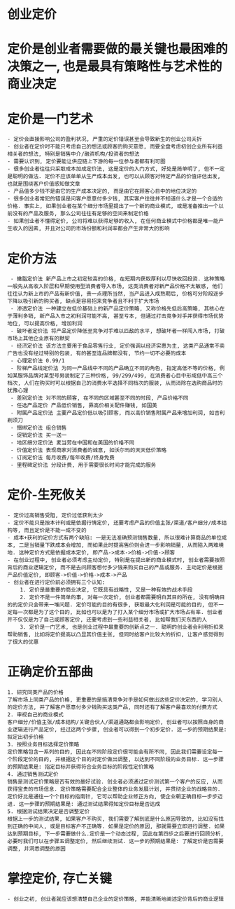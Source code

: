# 创业定价

# 定价是创业者需要做的最关键也最困难的决策之一, 也是最具有策略性与艺术性的商业决定

# 定价是一门艺术
    - 定价会直接影响公司的盈利状况, 严重的定价错误甚至会导致新生的创业公司夭折
    - 创业者在定价时不能只考虑自己的想法或顾客的购买意愿, 而要全盘考虑初创企业所有利益相关者的想法, 特别是销售中介/融资机构/投资者的想法
    - 需要认识到, 定价要能让供应链上下游的每一位参与者都有利可图
    - 很多创业者往往只采取成本加成定价法, 这是定价的入门方式, 好处是简单明了, 但不一定是聪明的做法. 定价不应该单单从生产成本出发, 也可以从顾客对特定产品的价值评估出发, 也就是围绕客户价值感知做文章
    - 产品值多少钱不是由它的生产成本决定的, 而是由它在顾客心目中的地位决定的
    - 很多创业者常犯的错误是问客户愿意付多少钱, 其实客户往往并不知道什么才是一个合适的价格. 事实上, 如果创业者在某个细分市场里提出了一个新的商业模式, 或是准备推出一个以前没有的产品及服务, 那么公司往往有足够的空间来制定价格
    - 如果创业者不懂得定价, 公司将难以获得足够的收入, 在任何商业模式中价格都是唯一能产生收入的因素, 并且对公司的市场份额和利润率都会产生非常大的影响

# 定价方法
     - 撇脂定价法 新产品上市之初定较高的价格, 在短期内获取厚利以尽快收回投资. 这种策略一般先从高收入阶层和早期使用型消费者导入市场, 这类消费者对新产品价格不太敏感, 他们往往认为新上市的产品有新价值, 贵一点理所当然, 当产品进入成熟期后, 价格可分阶段逐步下降以吸引新的购买者, 缺点是容易招来竞争者且不利于扩大市场
     - 渗透定价法 一种建立在低价基础上的新产品定价策略, 又称价格先低后高策略, 其核心在于薄利多销, 新产品入市之初利润可能不高, 甚至亏本, 但通过打击竞争对手并获得市场优势地位, 可以提高价格, 增加利润
     - 破坏者定价法 将产品定价降低至竞争对手难以匹敌的水平, 想破坏者一样闯入市场, 打破市场上其他企业原有的默契
     - 经济定价法 该方法主要用于食品零售行业, 定价强调以经济实惠为主, 这类产品通常不卖广告也没有经过特别的包装, 有的甚至连品牌都没有, 节约一切不必要的成本
     - 心理定价法 0.99/1
     - 阶梯产品线定价法 为同一产品线中不同的产品确立不同的角色, 指定高低不等的价格, 例如某服饰品牌对某型号男装制定了三种价格, 99/299/499, 在消费者心目中形成低中高三个档次, 人们在购买时可以根据自己的消费水平选择不同档次的服装, 从而消除在选购商品时的犹豫心理
     - 差别定价法 对不同的顾客, 在不同的区域甚至不同的时段, 产品价格不同
     - 任选产品定价 产品低价销售, 靠高价相关配件赚钱, 如国美
     - 附属产品定价法 主要产品定价低以吸引顾客, 而以高价销售附属产品来增加利润, 如吉利剃须刀
     - 捆绑定价法 组合销售
     - 促销定价法 买一送一
     - 地区细分定价法 麦当劳在中国和在美国的价格不同
     - 价值定价法 表现商家对消费者的诚意, 如沃尔玛的天天低价策略
     - 订阅定价法 每月收费/每年收费/终身免费
     - 里程碑定价法 分段计费, 用于需要很长时间才能完成的服务

# 定价-生死攸关
    - 定价过高销售受阻, 定价过低获利太少
    - 定价不能只是按本计利或是依据行情定价, 还要考虑产品的价值主张/渠道/客户细分/成本结构等, 而且定价是不能一成不变的
    - 成本+获利的定价方式有两个缺陷: 一是无法准确预测销售数量, 所以很难计算商品的单位成本, 二是当销量下跌成本会增加, 而如果此时提高售价则会进一步影响销量, 从而陷入两难境地. 这种定价方式是依据成本定价, 即产品->成本->价格->价值->顾客
    - 在创业过程中, 创业者必须考虑主动定价, 特别是在提出新的商业模式时, 创业者需要按照背后的商业逻辑定价, 而不是去问顾客想付多少钱来购买自己的产品或服务. 主动定价是根据产品价值定价, 即顾客->价值->价格->成本->产品
    - 创业者在进行定价前必须拥有三个认知:
        1. 定价是最重要的商业决定, 它既具有战略性, 又是一种有效的战术手段 
        2. 定价不是一件简单的事, 对每一次定价, 创业者都需要明白其目的所在, 没有明确目的的定价只会带来一堆问题. 定价可能的目的有很多, 获取最大化利润是可能的目的, 但不一定每一次都是为了这个目的, 比如也可以是为了打入某个细分市场或扩大市场占有率. 创业者并不仅仅是为了自己或顾客定价, 还要考虑到一些利益相关者, 比如帮我们买东西的人
        3. 定价是一门艺术, 也是创业过程中最重要的创新点之一. 聪明的创业者会利用折扣来帮助销售, 比如将定价提高以凸显其价值主张, 但同时给客户比较大的折扣, 让客户感觉得到了很大的优惠

# 正确定价五部曲
    1. 研究同类产品的价格
    了解市场上同类产品的价格, 更重要的是搞清竞争对手是如何做出这些定价决定的, 学习别人的定价方法, 并了解客户愿意付多少钱购买这类产品, 同时还有了解客户最喜欢的付费方式
    2. 审视自己的商业模式 
    客户细分/价值主张/成本结构/关键合伙人/渠道通路都会影响定价, 创业者可以按照自身的商业逻辑进行产品定价, 经过这两个步骤, 创业者可以得到一个初步定价. 这一步的预期结果是:拟定出初步价格
    3. 按照业务目标选择定价策略
    定价策略包含一系列的目的, 因此在不同阶段定价很可能会有所不同, 因此我们需要设定每一个阶段定价的目的, 并根据这个目的对定价做出调整, 以达到不同阶段的业务目标. 这一步骤的预期结果是: 指定目标并获得符合业务目标的阶段性定价策略
    4. 通过销售测试定价
    销售是测试定价策略是否有效的最好试验. 创业者必须通过定价测试第一个客户的反应, 从而获得宝贵的市场信息. 定价策略需要配合企业整体的业务发展计划, 并贯彻企业的战略目的. 定价好比是通往一个个目标的指南针, 它可以帮助企业修正方向, 使企业朝正确目标一步步迈进. 这一步骤的预期结果是: 通过测试结果得知定价目标是否达成
    5. 根据测试结果决定是否调整定价
    根据上一步的测试结果, 如果客户不购买, 我们需要了解到底是什么原因导致的, 比如没有找到正确的中间人, 或是目标客户不正确等. 如果是定价的原因, 那就需要立即进行调整. 如果达到预期目标, 下一步需要做什么.定价是一个动态过程, 因此在第四步之后要进行回顾分析, 必要时我们可以在步骤五调整定价, 然后继续测试. 这一步的预期结果是: 了解定价是否需要调整, 并洞悉调整的原因

# 掌控定价, 存亡关键
    - 创业之初, 创业者就应该想清楚自己企业的定价策略, 并能清晰地阐述定价背后的商业逻辑

